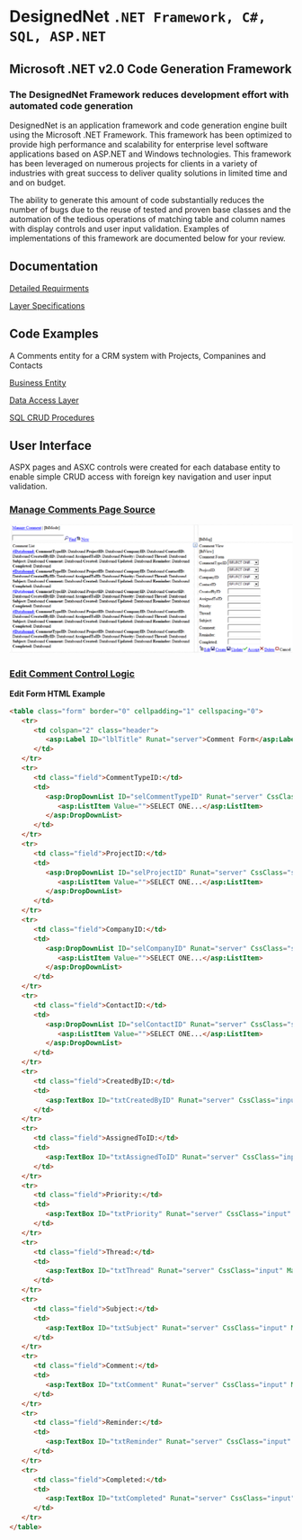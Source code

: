 # DesignedNet `.NET Framework, C#, SQL, ASP.NET`
## Microsoft .NET v2.0 Code Generation Framework

### The DesignedNet Framework reduces development effort with automated code generation

DesignedNet is an application framework and code generation engine built using the Microsoft .NET Framework. This framework has been optimized to provide high performance and scalability for enterprise level software applications based on ASP.NET and Windows technologies. This framework has been leveraged on numerous projects for clients in a variety of industries with great success to deliver quality solutions in limited time and and on budget.

The ability to generate this amount of code substantially reduces the number of bugs due to the reuse of tested and proven base classes and the automation of the tedious operations of matching table and column names with display controls and user input validation. Examples of implementations of this framework are documented below for your review.

## Documentation

[Detailed Requirments](./Documentation/Requirements.pdf)

[Layer Specifications](./Documentation/Specifications.pdf)

## Code Examples

A Comments entity for a CRM system with Projects, Companines and Contacts

[Business Entity](./Output/Biz/BizComment.cs)

[Data Access Layer](./Output/Dal/DalComment.cs)

[SQL CRUD Procedures](./Output/Sql/Comment_Verbs.sql)

## User Interface

ASPX pages and ASXC controls were created for each database entity to enable simple CRUD access with foreign key navigation and user input validation.

### [Manage Comments Page Source](./Output/Web/ManageComment.aspx.cs)

![Manage Comments Page](./Documentation/Comments.PNG)

### [Edit Comment Control Logic](./Output/Web/Controls/CommentEdit.ascx.cs)

**Edit Form HTML Example**
```html
<table class="form" border="0" cellpadding="1" cellspacing="0">
   <tr>
      <td colspan="2" class="header">
         <asp:Label ID="lblTitle" Runat="server">Comment Form</asp:Label>
      </td>
   </tr>
   <tr>
      <td class="field">CommentTypeID:</td>
      <td>
         <asp:DropDownList ID="selCommentTypeID" Runat="server" CssClass="select">
            <asp:ListItem Value="">SELECT ONE...</asp:ListItem>
         </asp:DropDownList>
      </td>
   </tr>
   <tr>
      <td class="field">ProjectID:</td>
      <td>
         <asp:DropDownList ID="selProjectID" Runat="server" CssClass="select">
            <asp:ListItem Value="">SELECT ONE...</asp:ListItem>
         </asp:DropDownList>
      </td>
   </tr>
   <tr>
      <td class="field">CompanyID:</td>
      <td>
         <asp:DropDownList ID="selCompanyID" Runat="server" CssClass="select">
            <asp:ListItem Value="">SELECT ONE...</asp:ListItem>
         </asp:DropDownList>
      </td>
   </tr>
   <tr>
      <td class="field">ContactID:</td>
      <td>
         <asp:DropDownList ID="selContactID" Runat="server" CssClass="select">
            <asp:ListItem Value="">SELECT ONE...</asp:ListItem>
         </asp:DropDownList>
      </td>
   </tr>
   <tr>
      <td class="field">CreatedByID:</td>
      <td>
         <asp:TextBox ID="txtCreatedByID" Runat="server" CssClass="input" MaxLength="25"></asp:TextBox>
      </td>
   </tr>
   <tr>
      <td class="field">AssignedToID:</td>
      <td>
         <asp:TextBox ID="txtAssignedToID" Runat="server" CssClass="input" MaxLength="25"></asp:TextBox>
      </td>
   </tr>
   <tr>
      <td class="field">Priority:</td>
      <td>
         <asp:TextBox ID="txtPriority" Runat="server" CssClass="input" MaxLength="25"></asp:TextBox>
      </td>
   </tr>
   <tr>
      <td class="field">Thread:</td>
      <td>
         <asp:TextBox ID="txtThread" Runat="server" CssClass="input" MaxLength="50"></asp:TextBox>
      </td>
   </tr>
   <tr>
      <td class="field">Subject:</td>
      <td>
         <asp:TextBox ID="txtSubject" Runat="server" CssClass="input" MaxLength="500"></asp:TextBox>
      </td>
   </tr>
   <tr>
      <td class="field">Comment:</td>
      <td>
         <asp:TextBox ID="txtComment" Runat="server" CssClass="input" MaxLength="5000"></asp:TextBox>
      </td>
   </tr>
   <tr>
      <td class="field">Reminder:</td>
      <td>
         <asp:TextBox ID="txtReminder" Runat="server" CssClass="input" MaxLength="25"></asp:TextBox>
      </td>
   </tr>
   <tr>
      <td class="field">Completed:</td>
      <td>
         <asp:TextBox ID="txtCompleted" Runat="server" CssClass="input" MaxLength="25"></asp:TextBox>
      </td>
   </tr>
</table>
```

